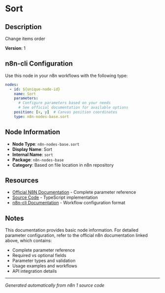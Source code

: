 # Sort

## Description

Change items order

**Version**: 1

## n8n-cli Configuration

Use this node in your n8n workflows with the following type:

```yaml
nodes:
  - id: ${unique-node-id}
    name: Sort
    parameters:
      # Configure parameters based on your needs
      # See official documentation for available options
    position: [x, y]  # Canvas position coordinates
    type: n8n-nodes-base.sort
```

## Node Information

- **Node Type**: `n8n-nodes-base.sort`
- **Display Name**: Sort
- **Internal Name**: `sort`
- **Package**: `n8n-nodes-base`
- **Category**: Based on file location in n8n repository

## Resources

- [Official N8N Documentation](https://docs.n8n.io/integrations/builtin/core-nodes/n8n-nodes-base.sort/) - Complete parameter reference
- [Source Code](https://github.com/n8n-io/n8n/blob/master/packages/nodes-base/nodes/Transform/Sort/Sort.node.ts) - TypeScript implementation
- [n8n-cli Documentation](https://github.com/edenreich/n8n-cli) - Workflow configuration format

## Notes

This documentation provides basic node information. For detailed parameter configuration, 
refer to the official n8n documentation linked above, which contains:

- Complete parameter reference
- Required vs optional fields
- Parameter types and validation
- Usage examples and workflows
- API integration details

---
*Generated automatically from n8n 1 source code*
